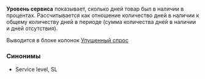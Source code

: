 **Уровень сервиса** показывает, сколько дней товар был в наличии в процентах. Рассчитывается как отношение количество дней в наличии к общему количеству дней в периоде (сумма количества дней в наличии и дней отсутствия).

Выводится в блоке колонок [Упущенный спрос](../Справка/Аналитика/Расчёт%20упущенного%20спроса.md)

### Синонимы
- Service level, SL